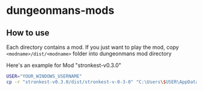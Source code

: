 # dungeonmans-mods

## How to use

Each directory contains a mod. If you just want to play the mod, copy `<modname>/dist/<modname>` folder into dungeonmans mod directory


Here's an example for Mod "stronkest-v0.3.0"

```sh
USER="YOUR_WINDOWS_USERNAME"
cp -r "stronkest-v0.3.0/dist/stronkest-v-0-3-0" "C:\Users\$USER\AppData\Roaming\Dungeonmans\modcontent\mods\stronkest-v-0-3-0"
```
